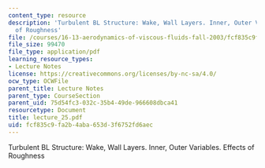 ```yaml
---
content_type: resource
description: 'Turbulent BL Structure: Wake, Wall Layers. Inner, Outer Variables. Effects
  of Roughness'
file: /courses/16-13-aerodynamics-of-viscous-fluids-fall-2003/fcf835c9fa2b4aba653d3f6752fd6aec_lecture_25.pdf
file_size: 99470
file_type: application/pdf
learning_resource_types:
- Lecture Notes
license: https://creativecommons.org/licenses/by-nc-sa/4.0/
ocw_type: OCWFile
parent_title: Lecture Notes
parent_type: CourseSection
parent_uid: 75d54fc3-032c-35b4-49de-966608dbca41
resourcetype: Document
title: lecture_25.pdf
uid: fcf835c9-fa2b-4aba-653d-3f6752fd6aec
---
```

Turbulent BL Structure: Wake, Wall Layers. Inner, Outer Variables. Effects of Roughness